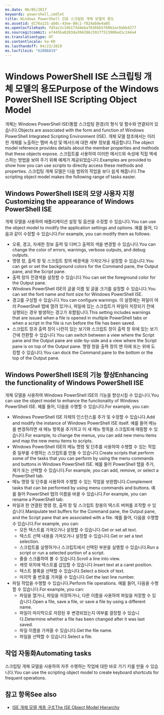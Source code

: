 ```yaml
---
ms.date: 06/05/2017
keywords: powershell,cmdlet
title: Windows PowerShell ISE 스크립팅 개체 모델의 용도
ms.assetid: d176a131-ab0c-43ee-80c1-f824ab8e4a05
ms.openlocfilehash: fd5ac2c34b173d4eba7636bb5760b1ac9abb4277
ms.sourcegitcommit: e7445ba8203da304286c591ff513900ad1c244a4
ms.translationtype: HT
ms.contentlocale: ko-KR
ms.lasthandoff: 04/23/2019
ms.locfileid: "62086819"
---
```

# <a name="purpose-of-the-windows-powershell-ise-scripting-object-model"></a><span data-ttu-id="6d85c-103">Windows PowerShell ISE 스크립팅 개체 모델의 용도</span><span class="sxs-lookup"><span data-stu-id="6d85c-103">Purpose of the Windows PowerShell ISE Scripting Object Model</span></span>

<span data-ttu-id="6d85c-104">개체는 Windows PowerShell ISE(통합 스크립팅 환경)의 형식 및 함수와 연결되어 있습니다.</span><span class="sxs-lookup"><span data-stu-id="6d85c-104">Objects are associated with the form and function of Windows PowerShell Integrated Scripting Environment (ISE).</span></span> <span data-ttu-id="6d85c-105">개체 모델 참조에서는 이러한 개체를 노출하는 멤버 속성 및 메서드에 대한 세부 정보를 제공합니다.</span><span class="sxs-lookup"><span data-stu-id="6d85c-105">The object model reference provides details about the member properties and methods that these objects expose.</span></span> <span data-ttu-id="6d85c-106">스크립트를 사용하여 이러한 메서드와 속성에 직접 액세스하는 방법을 보여 주기 위해 예제가 제공되었습니다.</span><span class="sxs-lookup"><span data-stu-id="6d85c-106">Examples are provided to show how you can use scripts to directly access these methods and properties.</span></span> <span data-ttu-id="6d85c-107">스크립팅 개체 모델은 다음 범위의 작업을 보다 쉽게 해줍니다.</span><span class="sxs-lookup"><span data-stu-id="6d85c-107">The scripting object model makes the following range of tasks easier.</span></span>

## <a name="customizing-the-appearance-of-windows-powershell-ise"></a><span data-ttu-id="6d85c-108">Windows PowerShell ISE의 모양 사용자 지정</span><span class="sxs-lookup"><span data-stu-id="6d85c-108">Customizing the appearance of Windows PowerShell ISE</span></span>

<span data-ttu-id="6d85c-109">개체 모델을 사용하여 애플리케이션 설정 및 옵션을 수정할 수 있습니다.</span><span class="sxs-lookup"><span data-stu-id="6d85c-109">You can use the object model to modify the application settings and options.</span></span> <span data-ttu-id="6d85c-110">예를 들어, 다음과 같이 수정할 수 있습니다.</span><span class="sxs-lookup"><span data-stu-id="6d85c-110">For example, you can modify them as follows:</span></span>

- <span data-ttu-id="6d85c-111">오류, 경고, 자세한 정보 출력 및 디버그 출력의 색을 변경할 수 있습니다.</span><span class="sxs-lookup"><span data-stu-id="6d85c-111">You can change the color of errors, warnings, verbose outputs, and debug outputs.</span></span>
- <span data-ttu-id="6d85c-112">명령 창, 출력 창 및 스크립트 창의 배경색을 가져오거나 설정할 수 있습니다.</span><span class="sxs-lookup"><span data-stu-id="6d85c-112">You can get or set the background colors for the Command pane, the Output pane, and the Script pane.</span></span>
- <span data-ttu-id="6d85c-113">출력 창의 전경색을 설정할 수 있습니다.</span><span class="sxs-lookup"><span data-stu-id="6d85c-113">You can set the foreground color for the Output pane.</span></span>
- <span data-ttu-id="6d85c-114">Windows PowerShell ISE의 글꼴 이름 및 글꼴 크기를 설정할 수 있습니다.</span><span class="sxs-lookup"><span data-stu-id="6d85c-114">You can set the font name and font size for Windows PowerShell ISE.</span></span>
- <span data-ttu-id="6d85c-115">경고를 구성할 수 있습니다.</span><span class="sxs-lookup"><span data-stu-id="6d85c-115">You can configure warnings.</span></span> <span data-ttu-id="6d85c-116">이 설정에는 파일이 여러 PowerShell 탭에 열려 있거나, 파일에 있는 스크립트가 파일이 저장되기 전에 실행되는 경우 발생하는 경고가 포함됩니다.</span><span class="sxs-lookup"><span data-stu-id="6d85c-116">This setting includes warnings that are issued when a file is opened in multiple PowerShell tabs or when a script in the file is run before the file has been saved.</span></span>
- <span data-ttu-id="6d85c-117">스크립트 창과 출력 창이 나란히 있는 보기와 스크립트 창이 출력 창 위에 있는 보기 간에 전환할 수 있습니다.</span><span class="sxs-lookup"><span data-stu-id="6d85c-117">You can switch between a view where the Script pane and the Output pane are side-by-side and a view where the Script pane is on top of the Output pane.</span></span> <span data-ttu-id="6d85c-118">명령 창을 출력 창의 맨 아래 또는 위에 도킹할 수 있습니다.</span><span class="sxs-lookup"><span data-stu-id="6d85c-118">You can dock the Command pane to the bottom or the top of the Output pane.</span></span>

## <a name="enhancing-the-functionality-of-windows-powershell-ise"></a><span data-ttu-id="6d85c-119">Windows PowerShell ISE의 기능 향상</span><span class="sxs-lookup"><span data-stu-id="6d85c-119">Enhancing the functionality of Windows PowerShell ISE</span></span>

<span data-ttu-id="6d85c-120">개체 모델을 사용하여 Windows PowerShell ISE의 기능을 향상시킬 수 있습니다.</span><span class="sxs-lookup"><span data-stu-id="6d85c-120">You can use the object model to enhance the functionality of Windows PowerShell ISE.</span></span> <span data-ttu-id="6d85c-121">예를 들어, 다음을 수행할 수 있습니다.</span><span class="sxs-lookup"><span data-stu-id="6d85c-121">For example, you can:</span></span>

- <span data-ttu-id="6d85c-122">Windows PowerShell ISE 자체의 인스턴스를 추가 및 수정할 수 있습니다.</span><span class="sxs-lookup"><span data-stu-id="6d85c-122">Add and modify the instance of Windows PowerShell ISE itself.</span></span> <span data-ttu-id="6d85c-123">예를 들어 메뉴를 변경하려면 새 메뉴 항목을 추가하고 이 새 메뉴 항목을 스크립트에 매핑할 수 있습니다.</span><span class="sxs-lookup"><span data-stu-id="6d85c-123">For example, to change the menus, you can add new menu items and map the new menu items to scripts.</span></span>
- <span data-ttu-id="6d85c-124">Windows PowerShell ISE의 메뉴 명령 및 단추를 사용하여 수행할 수 있는 작업 중 일부를 수행하는 스크립트를 만들 수 있습니다.</span><span class="sxs-lookup"><span data-stu-id="6d85c-124">Create scripts that perform some of the tasks that you can perform by using the menu commands and buttons in Windows PowerShell ISE.</span></span> <span data-ttu-id="6d85c-125">예를 들어 PowerShell 탭을 추가, 제거 또는 선택할 수 있습니다.</span><span class="sxs-lookup"><span data-stu-id="6d85c-125">For example, you can add, remove, or select a PowerShell tab.</span></span>
- <span data-ttu-id="6d85c-126">메뉴 명령 및 단추를 사용하여 수행할 수 있는 작업을 보완합니다.</span><span class="sxs-lookup"><span data-stu-id="6d85c-126">Complement tasks that can be performed by using menu commands and buttons.</span></span> <span data-ttu-id="6d85c-127">예를 들어 PowerShell 탭의 이름을 바꿀 수 있습니다.</span><span class="sxs-lookup"><span data-stu-id="6d85c-127">For example, you can rename a PowerShell tab.</span></span>
- <span data-ttu-id="6d85c-128">파일과 한 연결된 명령 창, 출력 창 및 스크립트 창용의 텍스트 버퍼를 조작할 수 있습니다.</span><span class="sxs-lookup"><span data-stu-id="6d85c-128">Manipulate text buffers for the Command pane, the Output pane, and the Script pane that are associated with a file.</span></span> <span data-ttu-id="6d85c-129">예를 들어, 다음을 수행할 수 있습니다.</span><span class="sxs-lookup"><span data-stu-id="6d85c-129">For example, you can:</span></span>
  - <span data-ttu-id="6d85c-130">모든 텍스트를 가져오거나 설정할 수 있습니다.</span><span class="sxs-lookup"><span data-stu-id="6d85c-130">Get or set all text.</span></span>
  - <span data-ttu-id="6d85c-131">텍스트 선택 내용을 가져오거나 설정할 수 있습니다.</span><span class="sxs-lookup"><span data-stu-id="6d85c-131">Get or set a text selection.</span></span>
  - <span data-ttu-id="6d85c-132">스크립트를 실행하거나 스크립트에서 선택된 부분을 실행할 수 있습니다.</span><span class="sxs-lookup"><span data-stu-id="6d85c-132">Run a script or run a selected portion of a script.</span></span>
  - <span data-ttu-id="6d85c-133">줄을 스크롤하여 볼 수 있습니다.</span><span class="sxs-lookup"><span data-stu-id="6d85c-133">Scroll a line into view.</span></span>
  - <span data-ttu-id="6d85c-134">캐럿 위치에 텍스트를 삽입할 수 있습니다.</span><span class="sxs-lookup"><span data-stu-id="6d85c-134">Insert text at a caret position.</span></span>
  - <span data-ttu-id="6d85c-135">텍스트 블록을 선택할 수 있습니다.</span><span class="sxs-lookup"><span data-stu-id="6d85c-135">Select a block of text.</span></span>
  - <span data-ttu-id="6d85c-136">마지막 줄 번호를 가져올 수 있습니다.</span><span class="sxs-lookup"><span data-stu-id="6d85c-136">Get the last line number.</span></span>
- <span data-ttu-id="6d85c-137">파일 작업을 수행할 수 있습니다.</span><span class="sxs-lookup"><span data-stu-id="6d85c-137">Perform file operations.</span></span> <span data-ttu-id="6d85c-138">예를 들어, 다음을 수행할 수 있습니다.</span><span class="sxs-lookup"><span data-stu-id="6d85c-138">For example, you can:</span></span>
  - <span data-ttu-id="6d85c-139">파일을 열거나, 파일을 저장하거나, 다른 이름을 사용하여 파일을 저장할 수 있습니다.</span><span class="sxs-lookup"><span data-stu-id="6d85c-139">Open a file, save a file, or save a file by using a different name.</span></span>
  - <span data-ttu-id="6d85c-140">파일이 마지막으로 저장된 후 변경되었는지 여부를 결정할 수 있습니다.</span><span class="sxs-lookup"><span data-stu-id="6d85c-140">Determine whether a file has been changed after it was last saved.</span></span>
  - <span data-ttu-id="6d85c-141">파일 이름을 가져올 수 있습니다.</span><span class="sxs-lookup"><span data-stu-id="6d85c-141">Get the file name.</span></span>
  - <span data-ttu-id="6d85c-142">파일을 선택할 수 있습니다.</span><span class="sxs-lookup"><span data-stu-id="6d85c-142">Select a file.</span></span>

## <a name="automating-tasks"></a><span data-ttu-id="6d85c-143">작업 자동화</span><span class="sxs-lookup"><span data-stu-id="6d85c-143">Automating tasks</span></span>

<span data-ttu-id="6d85c-144">스크립팅 개체 모델을 사용하여 자주 수행하는 작업에 대한 바로 가기 키를 만들 수 있습니다.</span><span class="sxs-lookup"><span data-stu-id="6d85c-144">You can use the scripting object model to create keyboard shortcuts for frequent operations.</span></span>

## <a name="see-also"></a><span data-ttu-id="6d85c-145">참고 항목</span><span class="sxs-lookup"><span data-stu-id="6d85c-145">See also</span></span>

- [<span data-ttu-id="6d85c-146">ISE 개체 모델 계층 구조</span><span class="sxs-lookup"><span data-stu-id="6d85c-146">The ISE Object Model Hierarchy</span></span>](The-ISE-Object-Model-Hierarchy.md)